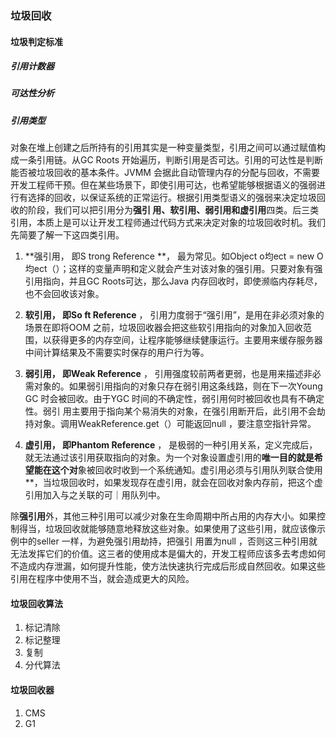 ### 垃圾回收
#### 垃圾判定标准
##### 引用计数器

##### 可达性分析

##### 引用类型

对象在堆上创建之后所持有的引用其实是一种变量类型，引用之间可以通过赋值构成一条引用链。从GC Roots 开始遍历，判断引用是否可达。引用的可达性是判断能否被垃圾回收的基本条件。JVMM 会据此自动管理内存的分配与回收，不需要开发工程师干预。但在某些场景下，即使引用可达，也希望能够根据语义的强弱进行有选择的回收，以保证系统的正常运行。根据引用类型语义的强弱来决定垃圾回收的阶段，我们可以把引用分为**强引 用、软引用、弱引用和虚引用**四类。后三类引用，本质上是可以让开发工程师通过代码方式来决定对象的垃圾回收时机。我们先简要了解一下这四类引用。

1. **强引用， 即S trong Reference **， 最为常见。如Object o均ect = new O均ect（）；这样的变量声明和定义就会产生对该对象的强引用。只要对象有强引用指向，并且GC Roots可达，那么Java 内存回收时，即使濒临内存耗尽，也不会回收该对象。

2. **软引用， 即So ft Reference** ， 引用力度弱于“强引用”，是用在非必须对象的场景在即将OOM 之前，垃圾回收器会把这些软引用指向的对象加入回收范围，以获得更多的内存空间，让程序能够继续健康运行。主要用来缓存服务器中间计算结果及不需要实时保存的用户行为等。
   
3. **弱引用， 即Weak Reference** ， 引用强度较前两者更弱，也是用来描述非必需对象的。如果弱引用指向的对象只存在弱引用这条线路，则在下一次Young GC 时会被回收。由于YGC 时间的不确定性，弱引用何时被回收也具有不确定性。弱引 用主要用于指向某个易消失的对象，在强引用断开后，此引用不会劫持对象。调用WeakReference.get（）可能返回null ，要注意空指针异常。
   
4. **虚引用， 即Phantom Reference** ， 是极弱的一种引用关系，定义完成后，就无法通过该引用获取指向的对象。为一个对象设置虚引用的**唯一目的就是希望能在这个对**象被回收时收到一个系统通知。虚引用必须与引用队列联合使用**，当垃圾回收时，如果发现存在虚引用，就会在回收对象内存前，把这个虚引用加入与之关联的可｜用队列中。

除**强引用**外，其他三种引用可以减少对象在生命周期中所占用的内存大小。如果控制得当，垃圾回收就能够随意地释放这些对象。如果使用了这些引用，就应该像示例中的seller 一样，为避免强引用劫持，把强引 用置为null ，否则这三种引用就无法发挥它们的价值。这三者的使用成本是偏大的，开发工程师应该多去考虑如何不造成内存泄漏，如何提升性能，使方法快速执行完成后形成自然回收。如果这些引用在程序中使用不当，就会造成更大的风险。

#### 垃圾回收算法
1. 标记清除
2. 标记整理
3. 复制
4. 分代算法
#### 垃圾回收器
1. CMS
2. G1    

[^参考]: 引用类型部分码出高效，ThreadLocal
